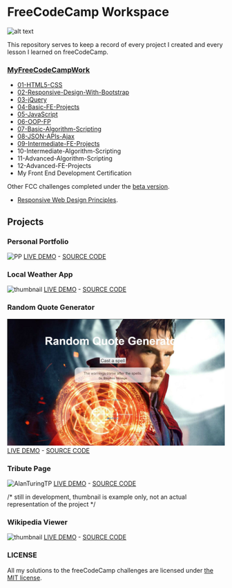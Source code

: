 # FreeCodeCamp Workspace 
![alt text](https://user-images.githubusercontent.com/26378494/27394578-435d75de-56df-11e7-91d4-49bac655f83c.jpg)

This repository serves to keep a record of every project I created and every lesson I learned on freeCodeCamp. 

### [MyFreeCodeCampWork](https://www.freecodecamp.com/chrisjim316)

* [01-HTML5-CSS](https://github.com/chrisjim316/freeCodeCamp-/tree/master/01-HTML5-CSS)
* [02-Responsive-Design-With-Bootstrap](https://github.com/chrisjim316/freeCodeCamp-/tree/master/02-Responsive-Design-with-BootStrap) 
* [03-jQuery](https://github.com/chrisjim316/freeCodeCamp-/tree/master/03-jQuery) 
* [04-Basic-FE-Projects](https://github.com/chrisjim316/freeCodeCamp-/tree/master/04-Basic-FE-Projects/Tribute-Page)
* [05-JavaScript](https://github.com/chrisjim316/freeCodeCamp-/tree/master/05-JavaScript) 
* [06-OOP-FP](https://github.com/chrisjim316/freeCodeCamp-/tree/master/06-OOP-FP)
* [07-Basic-Algorithm-Scripting](https://github.com/chrisjim316/freeCodeCamp-/tree/master/07-Basic-Algorithm-Scripting)
* [08-JSON-APIs-Ajax](https://github.com/chrisjim316/freeCodeCamp-/tree/master/08-JSON-APIs-Ajax)
* [09-Intermediate-FE-Projects](https://github.com/chrisjim316/freeCodeCamp-/tree/master/09-Intermediate-FE-Projects/Local%20Weather%20App)
* 10-Intermediate-Algorithm-Scripting
* 11-Advanced-Algorithm-Scripting
* 12-Advanced-FE-Projects
* My Front End Development Certification

Other FCC challenges completed under the [beta version](https://beta.freecodecamp.com/en/map). 
* [Responsive Web Design Principles](https://github.com/chrisjim316/freeCodeCamp-/tree/master/Other).

## Projects
### **Personal Portfolio**
![PP](https://github.com/chrisjim316/freeCodeCamp-/blob/master/Assets/Images/Personal-Portfolio/Intro.JPG?raw=true)
[LIVE DEMO](https://iam-chrisjim.github.io/)  -        [SOURCE CODE](https://codepen.io/liljimbos/pen/RgxryK/)
### **Local Weather App**
![thumbnail](https://github.com/chrisjim316/Local-Weather-App-/blob/master/Images/NEWthumbnail.JPG?raw=true)
[LIVE DEMO](https://codepen.io/liljimbos/full/dzbJqR/)    -     [SOURCE CODE](https://codepen.io/liljimbos/pen/dzbJqR)
### **Random Quote Generator**
![random quote generator](https://github.com/chrisjim316/freeCodeCamp-/blob/master/Assets/Images/Random%20Quote%20Generator/thumbnail.JPG?raw=true)
[LIVE DEMO](https://codepen.io/liljimbos/full/JydZJX/)    -     [SOURCE CODE](https://codepen.io/liljimbos/pen/JydZJX)
### **Tribute Page**
![AlanTuringTP](https://github.com/chrisjim316/freeCodeCamp-/blob/master/Assets/Images/TributePage/Intro.JPG?raw=true)
[LIVE DEMO](https://codepen.io/liljimbos/full/eReeMM/)    -     [SOURCE CODE](https://codepen.io/liljimbos/pen/eReeMM) 

/* still in development, thumbnail is example only, not an actual representation of the project */
### **Wikipedia Viewer**
![thumbnail](https://user-images.githubusercontent.com/30268174/28666034-58a6292e-72f8-11e7-8734-4087e5f10101.png)
[LIVE DEMO](https://codepen.io/liljimbos/pen/GvogyR)    -     [SOURCE CODE](https://codepen.io/liljimbos/full/GvogyR) 



### LICENSE 
All my solutions to the freeCodeCamp challenges are licensed under [the MIT license](https://github.com/chrisjim316/freeCodeCamp-/blob/master/LICENSE). 
